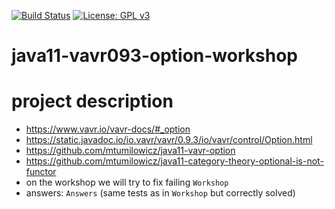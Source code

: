 [![Build Status](https://travis-ci.com/mtumilowicz/java11-vavr093-option-workshop.svg?branch=master)](https://travis-ci.com/mtumilowicz/java11-vavr093-option-workshop)
[![License: GPL v3](https://img.shields.io/badge/License-GPLv3-blue.svg)](https://www.gnu.org/licenses/gpl-3.0)
# java11-vavr093-option-workshop

# project description
* https://www.vavr.io/vavr-docs/#_option
* https://static.javadoc.io/io.vavr/vavr/0.9.3/io/vavr/control/Option.html
* https://github.com/mtumilowicz/java11-vavr-option
* https://github.com/mtumilowicz/java11-category-theory-optional-is-not-functor
* on the workshop we will try to fix failing `Workshop`
* answers: `Answers` (same tests as in `Workshop` but correctly solved)